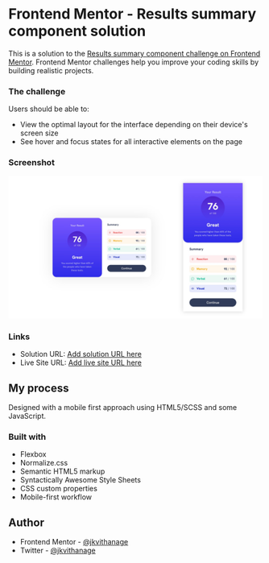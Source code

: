 # Frontend Mentor - Results summary component solution

This is a solution to the [Results summary component challenge on Frontend Mentor](https://www.frontendmentor.io/challenges/results-summary-component-CE_K6s0maV). Frontend Mentor challenges help you improve your coding skills by building realistic projects.

### The challenge

Users should be able to:

-   View the optimal layout for the interface depending on their device's screen size
-   See hover and focus states for all interactive elements on the page

### Screenshot

![Preview](./screenshots/preview.jpg)

### Links

-   Solution URL: [Add solution URL here](https://your-solution-url.com)
-   Live Site URL: [Add live site URL here](https://your-live-site-url.com)

## My process

Designed with a mobile first approach using HTML5/SCSS and some JavaScript.

### Built with

-   Flexbox
-   Normalize.css
-   Semantic HTML5 markup
-   Syntactically Awesome Style Sheets
-   CSS custom properties
-   Mobile-first workflow

## Author

-   Frontend Mentor - [@jkvithanage](https://www.frontendmentor.io/profile/jkvithanage)
-   Twitter - [@jkvithanage](https://www.twitter.com/jkvithanage)
